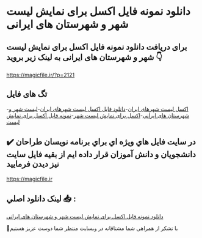 # دانلود نمونه فایل اکسل برای نمایش لیست شهر و شهرستان های ایرانی

## برای دریافت دانلود نمونه فایل اکسل برای نمایش لیست شهر و شهرستان های ایرانی به لینک زیر بروید 👇

https://magicfile.ir/?p=2121

## تگ های فایل

-[اکسل لیست شهرهای ایران](https://magicfile.ir/product/%d9%86%d9%85%d9%88%d9%86%d9%87-%d9%81%d8%a7%db%8c%d9%84-%d8%a7%da%a9%d8%b3%d9%84-%d8%a8%d8%b1%d8%a7%db%8c-%d9%86%d9%85%d8%a7%db%8c%d8%b4-%d9%84%db%8c%d8%b3%d8%aa-%d8%b4%d9%87%d8%b1/)-[دانلود فایل اکسل لیست شهرهای ایران](https://magicfile.ir/product/%d9%86%d9%85%d9%88%d9%86%d9%87-%d9%81%d8%a7%db%8c%d9%84-%d8%a7%da%a9%d8%b3%d9%84-%d8%a8%d8%b1%d8%a7%db%8c-%d9%86%d9%85%d8%a7%db%8c%d8%b4-%d9%84%db%8c%d8%b3%d8%aa-%d8%b4%d9%87%d8%b1/)-[لیست شهر و شهرستان های ایرانی](https://magicfile.ir/product/%d9%86%d9%85%d9%88%d9%86%d9%87-%d9%81%d8%a7%db%8c%d9%84-%d8%a7%da%a9%d8%b3%d9%84-%d8%a8%d8%b1%d8%a7%db%8c-%d9%86%d9%85%d8%a7%db%8c%d8%b4-%d9%84%db%8c%d8%b3%d8%aa-%d8%b4%d9%87%d8%b1/)-[اکسل برای نمایش لیست شهر](https://magicfile.ir/product/%d9%86%d9%85%d9%88%d9%86%d9%87-%d9%81%d8%a7%db%8c%d9%84-%d8%a7%da%a9%d8%b3%d9%84-%d8%a8%d8%b1%d8%a7%db%8c-%d9%86%d9%85%d8%a7%db%8c%d8%b4-%d9%84%db%8c%d8%b3%d8%aa-%d8%b4%d9%87%d8%b1/)-[نمونه فایل اکسل برای نمایش لیست](https://magicfile.ir/product/%d9%86%d9%85%d9%88%d9%86%d9%87-%d9%81%d8%a7%db%8c%d9%84-%d8%a7%da%a9%d8%b3%d9%84-%d8%a8%d8%b1%d8%a7%db%8c-%d9%86%d9%85%d8%a7%db%8c%d8%b4-%d9%84%db%8c%d8%b3%d8%aa-%d8%b4%d9%87%d8%b1/)

## ✔️ در سايت فايل هاي ويژه اي براي برنامه نويسان طراحان دانشجويان و دانش آموزان قرار داده ايم از بقيه فايل سايت نيز ديدن فرماييد

https://magicfile.ir


## لينک دانلود اصلي 📥 :

[دانلود نمونه فایل اکسل برای نمایش لیست شهر و شهرستان های ایرانی](https://magicfile.ir/product/%d9%86%d9%85%d9%88%d9%86%d9%87-%d9%81%d8%a7%db%8c%d9%84-%d8%a7%da%a9%d8%b3%d9%84-%d8%a8%d8%b1%d8%a7%db%8c-%d9%86%d9%85%d8%a7%db%8c%d8%b4-%d9%84%db%8c%d8%b3%d8%aa-%d8%b4%d9%87%d8%b1/) 


🙏با تشکر از همراهي شما مشتاقانه در وبسایت منتظر شما دوست عزیز هستیم

